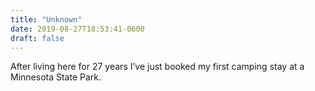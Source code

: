 ```yaml
---
title: "Unknown"
date: 2019-08-27T18:53:41-0600
draft: false
---
```


After living here for 27 years I’ve just booked my first camping stay at a Minnesota State Park.
